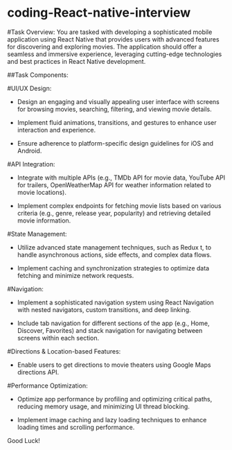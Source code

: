 # coding-React-native-interview

#Task Overview:
You are tasked with developing a sophisticated mobile application using React Native that provides users
with advanced features for discovering and exploring movies. The application should offer a seamless and
immersive experience, leveraging cutting-edge technologies and best practices in React Native
development.

##Task Components:

#UI/UX Design:
* Design an engaging and visually appealing user interface with screens for browsing movies,
  searching, filtering, and viewing movie details.

* Implement fluid animations, transitions, and gestures to enhance user interaction and experience.

* Ensure adherence to platform-specific design guidelines for iOS and Android.

#API Integration:
* Integrate with multiple APIs (e.g., TMDb API for movie data, YouTube API for trailers,
  OpenWeatherMap API for weather information related to movie locations).

* Implement complex endpoints for fetching movie lists based on various criteria (e.g., genre,
  release year, popularity) and retrieving detailed movie information.

#State Management:
* Utilize advanced state management techniques, such as Redux t, to handle asynchronous actions,
  side effects, and complex data flows.

* Implement caching and synchronization strategies to optimize data fetching and minimize
  network requests.


#Navigation:
* Implement a sophisticated navigation system using React Navigation with nested navigators,
  custom transitions, and deep linking.

* Include tab navigation for different sections of the app (e.g., Home, Discover, Favorites) and
  stack navigation for navigating between screens within each section.


#Directions & Location-based Features:
* Enable users to get directions to movie theaters using Google Maps directions API.

#Performance Optimization:
* Optimize app performance by profiling and optimizing critical paths, reducing memory usage,
  and minimizing UI thread blocking.

* Implement image caching and lazy loading techniques to enhance loading times and scrolling
  performance.


Good Luck!
